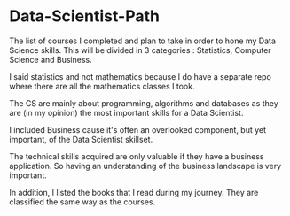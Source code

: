 # Data-Scientist-Path

The list of courses I completed and plan to take in order to hone my Data Science skills.
This will be divided in 3 categories :
Statistics, Computer Science and Business. 

I said statistics and not mathematics because I do have a separate repo where there are all the mathematics
classes I took.

The CS are mainly about programming, algorithms and databases as they are (in my opinion) the most important skills
for a Data Scientist.

I included Business cause it's often an overlooked component, but yet important, of the Data Scientist skillset.

The technical skills acquired are only valuable if they have a business application.
So having an understanding of the business landscape is very important.

In addition, I listed the books that I read during my journey. They are classified the same way as the courses.
